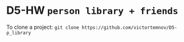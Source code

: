 # D5-HW `person library + friends`
To clone a project: `git clone https://github.com/victortemnov/D5-p_library`
